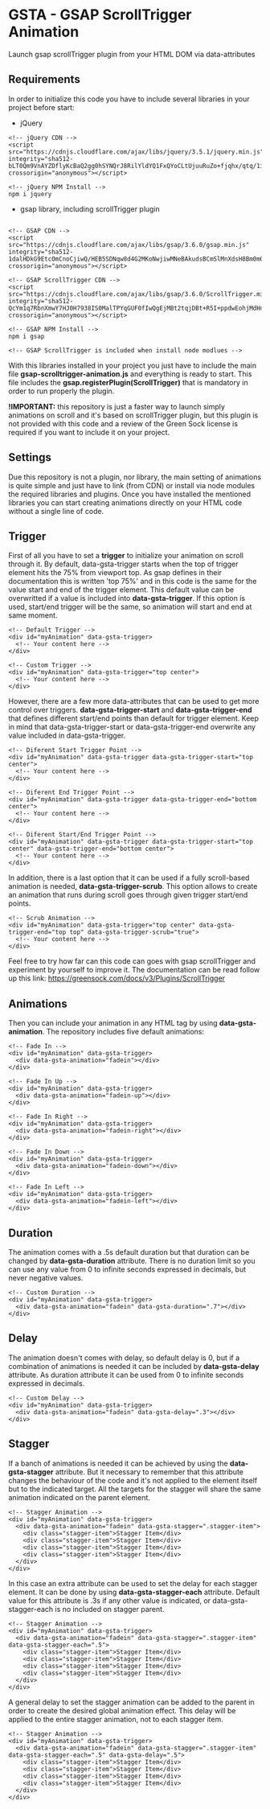 # GSTA - GSAP ScrollTrigger Animation
Launch gsap scrollTrigger plugin from your HTML DOM via data-attributes

## Requirements
In order to initialize this code you have to include several libraries in your project before start:

- jQuery

```
<!-- jQuery CDN -->
<script src="https://cdnjs.cloudflare.com/ajax/libs/jquery/3.5.1/jquery.min.js" integrity="sha512-bLT0Qm9VnAYZDflyKcBaQ2gg0hSYNQrJ8RilYldYQ1FxQYoCLtUjuuRuZo+fjqhx/qtq/1itJ0C2ejDxltZVFg==" crossorigin="anonymous"></script>

<!-- jQuery NPM Install -->
npm i jquery
```

- gsap library, including scrollTrigger plugin
```

<!-- GSAP CDN -->
<script src="https://cdnjs.cloudflare.com/ajax/libs/gsap/3.6.0/gsap.min.js" integrity="sha512-1dalHDkG9EtcOmCnoCjiwQ/HEB5SDNqw8d4G2MKoNwjiwMNeBAkudsBCmSlMnXdsH8Bm0mOd3tl/6nL5y0bMaQ==" crossorigin="anonymous"></script>

<!-- GSAP ScrollTrigger CDN -->
<script src="https://cdnjs.cloudflare.com/ajax/libs/gsap/3.6.0/ScrollTrigger.min.js" integrity="sha512-QcYm1q7RbnXmwY7HJ0H7938IS0MalTPYqGUF0fIwQgEjMBt2tqjDBt+R5I+ppdwEohjMdHnFU0H+RxmrGQ8qcg==" crossorigin="anonymous"></script>

<!-- GSAP NPM Install -->
npm i gsap

<!-- GSAP ScrollTrigger is included when install node modlues -->
```

With this libraries installed in your project you just have to include the main file **gsap-scrolltrigger-animation.js** and everything is ready to start. This file includes the **gsap.registerPlugin(ScrollTrigger)** that is mandatory in order to run properly the plugin.

**!IMPORTANT:** this repository is just a faster way to launch simply animations on scroll and it's based on scrollTrigger plugin, but this plugin is not provided with this code and a review of the Green Sock license is required if you want to include it on your project.

## Settings
Due this repository is not a plugin, nor library, the main setting of animations is quite simple and just have to link (from CDN) or install via node modules the required libraries and plugins. Once you have installed the mentioned libraries you can start creating animations directly on your HTML code without a single line of code.

## Trigger
First of all you have to set a **trigger** to initialize your animation on scroll through it. By default, data-gsta-trigger starts when the top of trigger element hits the 75% from viewport top. As gsap defines in their documentation this is written 'top 75%' and in this code is the same for the value start and end of the trigger element. This default value can be overwritted if a value is included into **data-gsta-trigger**. If this option is used, start/end trigger will be the same, so animation will start and end at same moment.

```
<!-- Default Trigger -->
<div id="myAnimation" data-gsta-trigger>
  <!-- Your content here -->
</div>

<!-- Custom Trigger -->
<div id="myAnimation" data-gsta-trigger="top center">
  <!-- Your content here -->
</div>
```
However, there are a few more data-attributes that can be used to get more control over triggers. **data-gsta-trigger-start** and **data-gsta-trigger-end** that defines different start/end points than default for trigger element. Keep in mind that data-gsta-trigger-start or data-gsta-trigger-end overwrite any value included in data-gsta-trigger.

```
<!-- Diferent Start Trigger Point -->
<div id="myAnimation" data-gsta-trigger data-gsta-trigger-start="top center">
  <!-- Your content here -->
</div>

<!-- Diferent End Trigger Point -->
<div id="myAnimation" data-gsta-trigger data-gsta-trigger-end="bottom center">
  <!-- Your content here -->
</div>

<!-- Diferent Start/End Trigger Point -->
<div id="myAnimation" data-gsta-trigger data-gsta-trigger-start="top center" data-gsta-trigger-end="bottom center">
  <!-- Your content here -->
</div>
```

In addition, there is a last option that it can be used if a fully scroll-based animation is needed, **data-gsta-trigger-scrub**. This option allows to create an animation that runs during scroll goes through given trigger start/end points.

```
<!-- Scrub Animation -->
<div id="myAnimation" data-gsta-trigger="top center" data-gsta-trigger-end="top top" data-gsta-trigger-scrub="true">
  <!-- Your content here -->
</div>
```

Feel free to try how far can this code can goes with gsap scrollTrigger and experiment by yourself to improve it. The documentation can be read follow up this link: https://greensock.com/docs/v3/Plugins/ScrollTrigger

## Animations
Then you can include your animation in any HTML tag by using **data-gsta-animation**. The repository includes five default animations:

```
<!-- Fade In -->
<div id="myAnimation" data-gsta-trigger>
  <div data-gsta-animation="fadein"></div>
</div>

<!-- Fade In Up -->
<div id="myAnimation" data-gsta-trigger>
  <div data-gsta-animation="fadein-up"></div>
</div>

<!-- Fade In Right -->
<div id="myAnimation" data-gsta-trigger>
  <div data-gsta-animation="fadein-right"></div>
</div>

<!-- Fade In Down -->
<div id="myAnimation" data-gsta-trigger>
  <div data-gsta-animation="fadein-down"></div>
</div>

<!-- Fade In Left -->
<div id="myAnimation" data-gsta-trigger>
  <div data-gsta-animation="fadein-left"></div>
</div>
```

## Duration
The animation comes with a .5s default duration but that duration can be changed by **data-gsta-duration** attribute. There is no duration limit so you can use any value from 0 to infinite seconds expressed in decimals, but never negative values.

```
<!-- Custom Duration -->
<div id="myAnimation" data-gsta-trigger>
  <div data-gsta-animation="fadein" data-gsta-duration=".7"></div>
</div>
```

## Delay
The animation doesn't comes with delay, so default delay is 0, but if a combination of animations is needed it can be included by **data-gsta-delay** attribute. As duration attribute it can be used from 0 to infinite seconds expressed in decimals.

```
<!-- Custom Delay -->
<div id="myAnimation" data-gsta-trigger>
  <div data-gsta-animation="fadein" data-gsta-delay=".3"></div>
</div>
```

## Stagger
If a banch of animations is needed it can be achieved by using the **data-gsta-stagger** attribute. But it necessary to remember that this attribute changes the behaviour of the code and it's not applied to the element itself but to the indicated target. All the targets for the stagger will share the same animation indicated on the parent element.

```
<!-- Stagger Animation -->
<div id="myAnimation" data-gsta-trigger>
  <div data-gsta-animation="fadein" data-gsta-stagger=".stagger-item">
    <div class="stagger-item">Stagger Item</div>
    <div class="stagger-item">Stagger Item</div>
    <div class="stagger-item">Stagger Item</div>
    <div class="stagger-item">Stagger Item</div>
  </div>
</div>
```

In this case an extra attribute can be used to set the delay for each stagger element. It can be done by using **data-gsta-stagger-each** attribute. Default value for this attribute is .3s if any other value is indicated, or data-gsta-stagger-each is no included on stagger parent.

```
<!-- Stagger Animation -->
<div id="myAnimation" data-gsta-trigger>
  <div data-gsta-animation="fadein" data-gsta-stagger=".stagger-item" data-gsta-stagger-each=".5">
    <div class="stagger-item">Stagger Item</div>
    <div class="stagger-item">Stagger Item</div>
    <div class="stagger-item">Stagger Item</div>
    <div class="stagger-item">Stagger Item</div>
  </div>
</div>
```
A general delay to set the stagger animation can be added to the parent in order to create the desired global animation effect. This delay will be applied to the entire stagger animation, not to each stagger item.

```
<!-- Stagger Animation -->
<div id="myAnimation" data-gsta-trigger>
  <div data-gsta-animation="fadein" data-gsta-stagger=".stagger-item" data-gsta-stagger-each=".5" data-gsta-delay=".5">
    <div class="stagger-item">Stagger Item</div>
    <div class="stagger-item">Stagger Item</div>
    <div class="stagger-item">Stagger Item</div>
    <div class="stagger-item">Stagger Item</div>
  </div>
</div>
```
